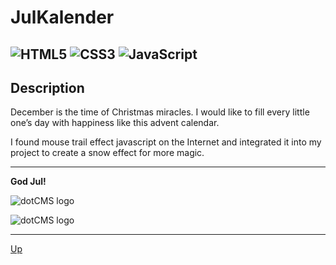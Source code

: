 <a id="anchor"></a>
# JulKalender
![HTML5](https://img.shields.io/badge/html5-%23E34F26.svg?style=for-the-badge&logo=html5&logoColor=white) ![CSS3](https://img.shields.io/badge/css3-%231572B6.svg?style=for-the-badge&logo=css3&logoColor=white) ![JavaScript](https://img.shields.io/badge/javascript-%23323330.svg?style=for-the-badge&logo=javascript&logoColor=%23F7DF1E)
---
## Description
December is the time of Christmas miracles. I would like to fill every little one’s day with happiness like this advent calendar.

I found mouse trail effect javascript on the Internet and integrated it into my project to create a snow effect for more magic.

***
<a id="start"></a>

  
__God Jul!__



![dotCMS logo](/assets/img/printscrin1.jpg)


    
![dotCMS logo](/assets/img/printscrin2.jpg)


***
[Up](#anchor)
